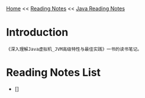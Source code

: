 [Home](../../../index.md) << [Reading Notes](../../index.md) << [Java Reading Notes](../index.md)

# Introduction

    《深入理解Java虚拟机_JVM高级特性与最佳实践》一书的读书笔记。

# Reading Notes List

- []